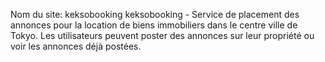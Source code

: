 ﻿Nom du site: keksobooking
keksobooking - Service de placement des annonces pour la location de biens immobiliers dans le centre ville de Tokyo. 
Les utilisateurs peuvent poster des annonces sur leur propriété ou voir les annonces déjà postées.